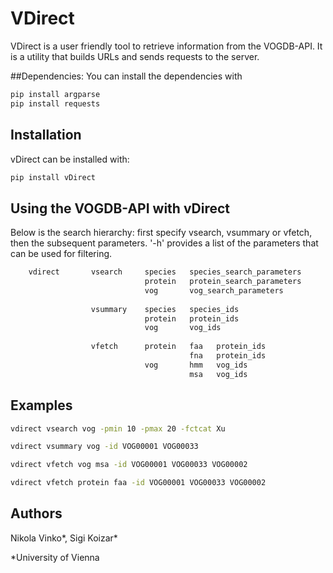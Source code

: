 # VDirect

VDirect is a user friendly tool to retrieve information from the VOGDB-API. It is a utility that builds URLs and sends requests to the server.

##Dependencies:
You can install the dependencies with
```bash
pip install argparse
pip install requests
```

## Installation
vDirect can be installed with:
```bash
pip install vDirect
```

## Using the VOGDB-API with vDirect

Below is the search hierarchy: first specify vsearch, vsummary or vfetch, then the subsequent parameters.
'-h' provides a list of the parameters that can be used for filtering.
```bash
    vdirect       vsearch     species   species_search_parameters
                              protein   protein_search_parameters
                              vog       vog_search_parameters
                 
                  vsummary    species   species_ids
                              protein   protein_ids
                              vog       vog_ids
                 
                  vfetch      protein   faa   protein_ids
                                        fna   protein_ids
                              vog       hmm   vog_ids
                                        msa   vog_ids
```
## Examples
```bash
vdirect vsearch vog -pmin 10 -pmax 20 -fctcat Xu

vdirect vsummary vog -id VOG00001 VOG00033

vdirect vfetch vog msa -id VOG00001 VOG00033 VOG00002

vdirect vfetch protein faa -id VOG00001 VOG00033 VOG00002
```
## Authors

Nikola Vinko*, Sigi Koizar*

*University of Vienna
